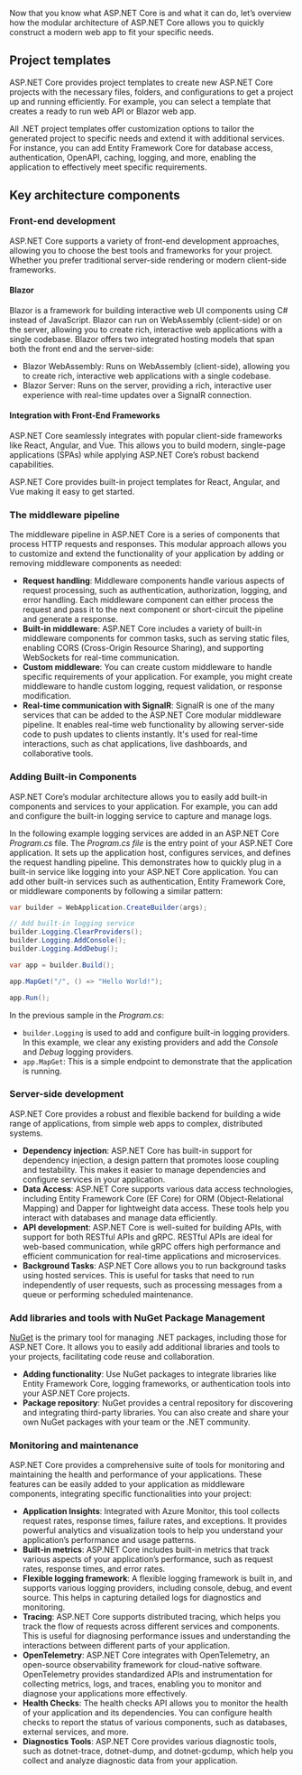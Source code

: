 Now that you know what ASP.NET Core is and what it can do, let’s overview how the modular architecture of ASP.NET Core allows you to quickly construct a modern web app to fit your specific needs.

## Project templates

ASP.NET Core provides project templates to create new ASP.NET Core projects with the necessary files, folders, and configurations to get a project up and running efficiently. For example, you can select a template that creates a ready to run web API or Blazor web app.

All .NET project templates offer customization options to tailor the generated project to specific needs and extend it with additional services. For instance, you can add Entity Framework Core for database access, authentication, OpenAPI, caching, logging, and more, enabling the application to effectively meet specific requirements.

## Key architecture components

### Front-end development

ASP.NET Core supports a variety of front-end development approaches, allowing you to choose the best tools and frameworks for your project. Whether you prefer traditional server-side rendering or modern client-side frameworks.

#### Blazor

Blazor is a framework for building interactive web UI components using C# instead of JavaScript. Blazor can run on WebAssembly (client-side) or on the server, allowing you to create rich, interactive web applications with a single codebase. Blazor offers two integrated hosting models that span both the front end and the server-side:

- Blazor WebAssembly: Runs on WebAssembly (client-side), allowing you to create rich, interactive web applications with a single codebase.
- Blazor Server: Runs on the server, providing a rich, interactive user experience with real-time updates over a SignalR connection.

#### Integration with Front-End Frameworks

ASP.NET Core seamlessly integrates with popular client-side frameworks like React, Angular, and Vue. This allows you to build modern, single-page applications (SPAs) while applying ASP.NET Core’s robust backend capabilities. 

ASP.NET Core provides built-in project templates for React, Angular, and Vue making it easy to get started.

### The middleware pipeline

The middleware pipeline in ASP.NET Core is a series of components that process HTTP requests and responses. This modular approach allows you to customize and extend the functionality of your application by adding or removing middleware components as needed:

- **Request handling**: Middleware components handle various aspects of request processing, such as authentication, authorization, logging, and error handling. Each middleware component can either process the request and pass it to the next component or short-circuit the pipeline and generate a response.
- **Built-in middleware**: ASP.NET Core includes a variety of built-in middleware components for common tasks, such as serving static files, enabling CORS (Cross-Origin Resource Sharing), and supporting WebSockets for real-time communication.
- **Custom middleware**: You can create custom middleware to handle specific requirements of your application. For example, you might create middleware to handle custom logging, request validation, or response modification.
- **Real-time communication with SignalR**: SignalR is one of the many services that can be added to the ASP.NET Core modular middleware pipeline. It enables real-time web functionality by allowing server-side code to push updates to clients instantly. It's used for real-time interactions, such as chat applications, live dashboards, and collaborative tools.

### Adding Built-in Components
ASP.NET Core’s modular architecture allows you to easily add built-in components and services to your application. For example, you can add and configure the built-in logging service to capture and manage logs.

In the following example logging services are added in an ASP.NET Core *Program.cs* file. The *Program.cs file* is the entry point of your ASP.NET Core application. It sets up the application host, configures services, and defines the request handling pipeline. This demonstrates how to quickly plug in a built-in service like logging into your ASP.NET Core application. You can add other built-in services such as authentication, Entity Framework Core, or middleware components by following a similar pattern:

```csharp
var builder = WebApplication.CreateBuilder(args);

// Add built-in logging service
builder.Logging.ClearProviders();
builder.Logging.AddConsole();
builder.Logging.AddDebug();

var app = builder.Build();

app.MapGet("/", () => "Hello World!");

app.Run();
```

In the previous sample in the *Program.cs*:

- `builder.Logging` is used to add and configure built-in logging providers. In this example, we clear any existing providers and add the *Console* and *Debug* logging providers.
- `app.MapGet`: This is a simple endpoint to demonstrate that the application is running.

### Server-side development

ASP.NET Core provides a robust and flexible backend for building a wide range of applications, from simple web apps to complex, distributed systems.

- **Dependency injection**: ASP.NET Core has built-in support for dependency injection, a design pattern that promotes loose coupling and testability. This makes it easier to manage dependencies and configure services in your application.
- **Data Access**: ASP.NET Core supports various data access technologies, including Entity Framework Core (EF Core) for ORM (Object-Relational Mapping) and Dapper for lightweight data access. These tools help you interact with databases and manage data efficiently.
- **API development**: ASP.NET Core is well-suited for building APIs, with support for both RESTful APIs and gRPC. RESTful APIs are ideal for web-based communication, while gRPC offers high performance and efficient communication for real-time applications and microservices.
- **Background Tasks**: ASP.NET Core allows you to run background tasks using hosted services. This is useful for tasks that need to run independently of user requests, such as processing messages from a queue or performing scheduled maintenance.

### Add libraries and tools with NuGet Package Management

[NuGet](https://www.nuget.org/) is the primary tool for managing .NET packages, including those for ASP.NET Core. It allows you to easily add additional libraries and tools to your projects, facilitating code reuse and collaboration.

- **Adding functionality**: Use NuGet packages to integrate libraries like Entity Framework Core, logging frameworks, or authentication tools into your ASP.NET Core projects.
- **Package repository**: NuGet provides a central repository for discovering and integrating third-party libraries. You can also create and share your own NuGet packages with your team or the .NET community.

### Monitoring and maintenance

ASP.NET Core provides a comprehensive suite of tools for monitoring and maintaining the health and performance of your applications. These features can be easily added to your application as middleware components, integrating specific functionalities into your project:

- **Application Insights**: Integrated with Azure Monitor, this tool collects request rates, response times, failure rates, and exceptions. It provides powerful analytics and visualization tools to help you understand your application’s performance and usage patterns.
- **Built-in metrics**: ASP.NET Core includes built-in metrics that track various aspects of your application’s performance, such as request rates, response times, and error rates. 
- **Flexible logging framework**: A flexible logging framework is built in, and supports various logging providers, including console, debug, and event source. This helps in capturing detailed logs for diagnostics and monitoring.
- **Tracing**: ASP.NET Core supports distributed tracing, which helps you track the flow of requests across different services and components. This is useful for diagnosing performance issues and understanding the interactions between different parts of your application.
- **OpenTelemetry**: ASP.NET Core integrates with OpenTelemetry, an open-source observability framework for cloud-native software. OpenTelemetry provides standardized APIs and instrumentation for collecting metrics, logs, and traces, enabling you to monitor and diagnose your applications more effectively.
- **Health Checks**: The health checks API allows you to monitor the health of your application and its dependencies. You can configure health checks to report the status of various components, such as databases, external services, and more.
- **Diagnostics Tools**: ASP.NET Core provides various diagnostic tools, such as dotnet-trace, dotnet-dump, and dotnet-gcdump, which help you collect and analyze diagnostic data from your application.
